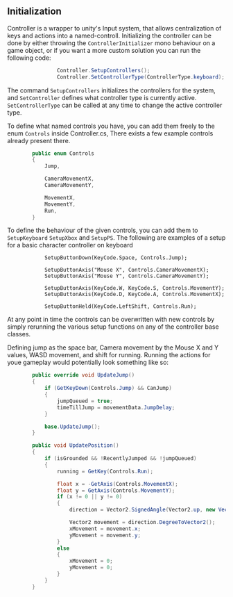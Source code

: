 ## Initialization

Controller is a wrapper to unity's Input system, that allows centralization of keys and actions into a named-controll. Initializing the controller can be done by either throwing the `ControllerInitializer` mono behaviour on a game object, or if you want a more custom solution you can run the following code:

```csharp
                Controller.SetupControllers();
                Controller.SetControllerType(ControllerType.keyboard);
```
The command `SetupControllers` initializes the controllers for the system, and `SetController` defines what controller type is currently active. `SetControllerType` can be called at any time to change the active controller type.

To define what named controls you have, you can add them freely to the enum `Controls` inside Controller.cs, There exists a few example controls already present there.
```csharp
        public enum Controls
        {
            Jump,

            CameraMovementX,
            CameraMovementY,

            MovementX,
            MovementY,
            Run,
        }
```

To define the behaviour of the given controls, you can add them to `SetupKeyboard` `SetupXbox` and `SetupPS`. The following are examples of a setup for a basic character controller on keyboard
```
            SetupButtonDown(KeyCode.Space, Controls.Jump);

            SetupButtonAxis("Mouse X", Controls.CameraMovementX);
            SetupButtonAxis("Mouse Y", Controls.CameraMovementY);

            SetupButtonAxis(KeyCode.W, KeyCode.S, Controls.MovementY);
            SetupButtonAxis(KeyCode.D, KeyCode.A, Controls.MovementX);

            SetupButtonHeld(KeyCode.LeftShift, Controls.Run);
```
At any point in time the controls can be overwritten with new controls by simply rerunning the various setup functions on any of the controller base classes.

Defining jump as the space bar, Camera movement by the Mouse X and Y values, WASD movement, and shift for running. Running the actions for youe gameplay would potentially look something like so:
```csharp
        public override void UpdateJump()
        {
            if (GetKeyDown(Controls.Jump) && CanJump)
            {
                jumpQueued = true;
                timeTillJump = movementData.JumpDelay;
            }

            base.UpdateJump();
        }

        public void UpdatePosition()
        {
            if (isGrounded && !RecentlyJumped && !jumpQueued)
            {
                running = GetKey(Controls.Run);

                float x = -GetAxis(Controls.MovementX);
                float y = GetAxis(Controls.MovementY);
                if (x != 0 || y != 0)
                {
                    direction = Vector2.SignedAngle(Vector2.up, new Vector2(x, y)) + playerCameraController.Angle;

                    Vector2 movement = direction.DegreeToVector2();
                    xMovement = movement.x;
                    yMovement = movement.y;
                }
                else
                {
                    xMovement = 0;
                    yMovement = 0;
                }
            }
        }
```
